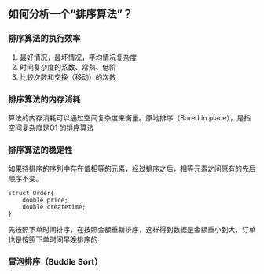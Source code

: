 
## 如何分析一个“排序算法”？

### 排序算法的执行效率
1. 最好情况，最坏情况，平均情况复杂度
2. 时间复杂度的系数、常熟、低阶
3. 比较次数和交换（移动）的次数

### 排序算法的内存消耗
算法的内存消耗可以通过空间复杂度来衡量。原地排序（Sored in place），是指空间复杂度是O1 的排序算法

### 排序算法的稳定性
如果待排序的序列中存在值相等的元素，经过排序之后，相等元素之间原有的先后顺序不变。

```
struct Order{
    double price;
    double createtime;
}
```

先按照下单时间排序，在按照金额重新排序，这样得到数据是金额重小到大，订单也是按照下单时间早晚排序的


### 冒泡排序（Buddle Sort）





